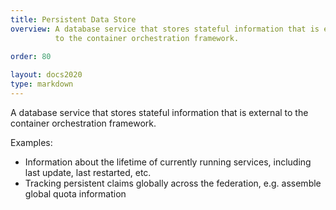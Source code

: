 ```yaml
---
title: Persistent Data Store
overview: A database service that stores stateful information that is external
          to the container orchestration framework.
              
order: 80

layout: docs2020
type: markdown
---
```


A database service that stores stateful information that is external
to the container orchestration framework.  

Examples:
* Information about the lifetime of currently running services, including last
update, last restarted, etc. 
* Tracking persistent claims globally across the federation, e.g. assemble global
quota information
